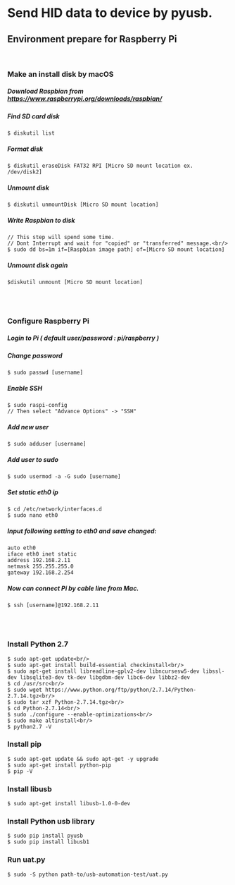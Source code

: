# Send HID data to device by pyusb.

## Environment prepare for Raspberry Pi

<br/>

### Make an install disk by macOS
##### Download Raspbian from <a href="https://www.raspberrypi.org/downloads/raspbian/">https://www.raspberrypi.org/downloads/raspbian/</a>
##### Find SD card disk
    $ diskutil list
##### Format disk
    $ diskutil eraseDisk FAT32 RPI [Micro SD mount location ex. /dev/disk2]
##### Unmount disk
    $ diskutil unmountDisk [Micro SD mount location]
##### Write Raspbian to disk
    // This step will spend some time.
    // Dont Interrupt and wait for "copied" or "transferred" message.<br/>
    $ sudo dd bs=1m if=[Raspbian image path] of=[Micro SD mount location]
##### Unmount disk again
    $diskutil unmount [Micro SD mount location]

<br/><br/>

### Configure Raspberry Pi
##### Login to Pi ( default user/password : pi/raspberry )
##### Change password
    $ sudo passwd [username]
##### Enable SSH
    $ sudo raspi-config
    // Then select "Advance Options" -> "SSH"
##### Add new user
    $ sudo adduser [username]
##### Add user to sudo
    $ sudo usermod -a -G sudo [username]
##### Set static eth0 ip
    $ cd /etc/network/interfaces.d
    $ sudo nano eth0
##### Input following setting to eth0 and save changed:
    auto eth0
    iface eth0 inet static
    address 192.168.2.11
    netmask 255.255.255.0
    gateway 192.168.2.254
##### Now can connect Pi by cable line from Mac.
    $ ssh [username]@192.168.2.11

<br/><br/>

### Install Python 2.7
    $ sudo apt-get update<br/>
    $ sudo apt-get install build-essential checkinstall<br/>
    $ sudo apt-get install libreadline-gplv2-dev libncursesw5-dev libssl-dev libsqlite3-dev tk-dev libgdbm-dev libc6-dev libbz2-dev
    $ cd /usr/src<br/>
    $ sudo wget https://www.python.org/ftp/python/2.7.14/Python-2.7.14.tgz<br/>
    $ sudo tar xzf Python-2.7.14.tgz<br/>
    $ cd Python-2.7.14<br/>
    $ sudo ./configure --enable-optimizations<br/>
    $ sudo make altinstall<br/>
    $ python2.7 -V


### Install pip
    $ sudo apt-get update && sudo apt-get -y upgrade
    $ sudo apt-get install python-pip
    $ pip -V


### Install libusb
    $ sudo apt-get install libusb-1.0-0-dev


### Install Python usb library
    $ sudo pip install pyusb
    $ sudo pip install libusb1

### Run uat.py
    $ sudo -S python path-to/usb-automation-test/uat.py
